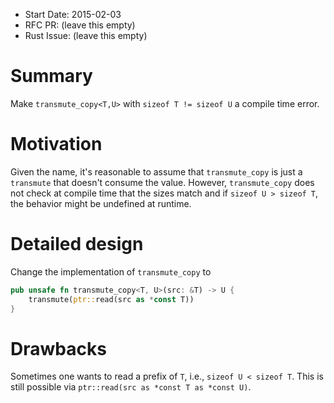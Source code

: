 - Start Date: 2015-02-03
- RFC PR: (leave this empty)
- Rust Issue: (leave this empty)

# Summary

Make `transmute_copy<T,U>` with `sizeof T != sizeof U` a compile time error.

# Motivation

Given the name, it's reasonable to assume that `transmute_copy` is just a
`transmute` that doesn't consume the value. However, `transmute_copy` does not
check at compile time that the sizes match and if `sizeof U > sizeof T`, the
behavior might be undefined at runtime.

# Detailed design

Change the implementation of `transmute_copy` to

```rust
pub unsafe fn transmute_copy<T, U>(src: &T) -> U {
    transmute(ptr::read(src as *const T))
}
```

# Drawbacks

Sometimes one wants to read a prefix of `T`, i.e., `sizeof U < sizeof T`. This
is still possible via `ptr::read(src as *const T as *const U)`.
